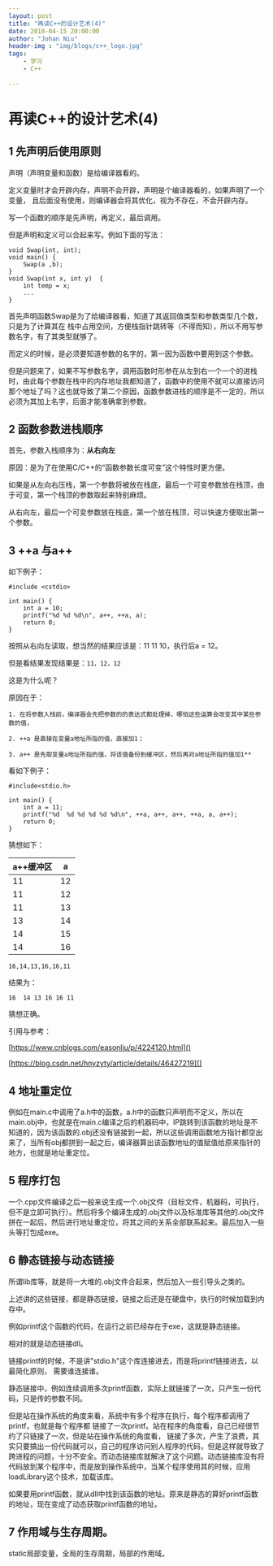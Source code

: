 ```yaml
---
layout: post
title: "再读C++的设计艺术(4)"
date: 2018-04-15 20:00:00
author: "Johan Niu"
header-img : "img/blogs/c++_logo.jpg"
tags:
    - 学习
    - C++
       
---
```


# 再读C++的设计艺术(4)

## 1 先声明后使用原则

声明（声明变量和函数）是给编译器看的。

定义变量时才会开辟内存，声明不会开辟，声明是个编译器看的，如果声明了一个变量，
且后面没有使用，则编译器会将其优化，视为不存在，不会开辟内存。

写一个函数的顺序是先声明，再定义，最后调用。

但是声明和定义可以合起来写。例如下面的写法：

	void Swap(int, int);
	void main() {
	    Swap(a ,b);
	}
	void Swap(int x, int y)  {
	    int temp = x;
	    ...
	}
	
首先声明函数Swap是为了给编译器看，知道了其返回值类型和参数类型几个数，只是为了计算其在
栈中占用空间，方便栈指针跳转等（不得而知），所以不用写参数名字，有了其类型就够了。

而定义的时候，是必须要知道参数的名字的，第一因为函数中要用到这个参数。

但是问题来了，如果不写参数名字，调用函数时形参在从左到右一个一个的进栈时，由此每个参数在栈中的内存地址我都知道了，函数中的使用不就可以直接访问那个地址了吗？这也就导致了第二个原因，函数参数进栈的顺序是不一定的，所以必须为其加上名字，后面才能准确拿到参数。

## 2 函数参数进栈顺序

首先，参数入栈顺序为：**从右向左**

原因：是为了在使用C/C++的“函数参数长度可变”这个特性时更方便。

如果是从左向右压栈，第一个参数将被放在栈底，最后一个可变参数放在栈顶，由于可变，第一个栈顶的参数取起来特别麻烦。

从右向左，最后一个可变参数放在栈底，第一个放在栈顶，可以快速方便取出第一个参数。	
## 3 ++a 与a++

如下例子：

	#include <cstdio>
	
	int main() {
	    int a = 10;
	    printf("%d %d %d\n", a++, ++a, a);
	    return 0;
	}

按照从右向左读取，想当然的结果应该是：11 11 10，执行后a = 12。

但是看结果发现结果是：`11，12，12`

这是为什么呢？

原因在于：

	1. 在将参数入栈前，编译器会先把参数的的表达式都处理掉，哪怕这些运算会改变其中某些参数的值，

	2. ++a 是直接在变量a地址所指的值，直接加1；
	
	3. a++ 是先取变量a地址所指的值，将该值备份到缓冲区，然后再对a地址所指的值加1**

看如下例子：

	#include<stdio.h>
	
	int main() {
	    int a = 11;
	    printf("%d  %d %d %d %d %d\n", ++a, a++, a++, ++a, a, a++);
	    return 0;
	}
猜想如下：

|a++缓冲区 | a
|---|---
|11 |12
|11 |12
|11 |13
|13 |14
|14 |15
|14 |16

`16,14,13,16,16,11`

结果为：

	16  14 13 16 16 11
	
猜想正确。
	
引用与参考：

[https://www.cnblogs.com/easonliu/p/4224120.html]()

[https://blog.csdn.net/hnyzyty/article/details/46427219]()

## 4 地址重定位

例如在main.c中调用了a.h中的函数，a.h中的函数只声明而不定义，所以在main.obj中，也就是在main.c编译之后的机器码中，IP跳转到该函数的地址是不知道的，因为该函数的.obj还没有链接到一起，所以这些调用函数地方指针都空出来了，当所有obj都拼到一起之后，编译器算出该函数地址的值赋值给原来指针的地方，也就是地址重定位。

## 5 程序打包

一个.cpp文件编译之后一般来说生成一个.obj文件（目标文件，机器码，可执行，但不是立即可执行）。然后将多个编译生成的.obj文件以及标准库等其他的.obj文件拼在一起后，然后进行地址重定位，将其之间的关系全部联系起来。最后加入一些头等打包成exe。

## 6 静态链接与动态链接

所谓lib库等，就是将一大堆的.obj文件合起来，然后加入一些引导头之类的。

上述讲的这些链接，都是静态链接，链接之后还是在硬盘中，执行的时候加载到内存中。

例如printf这个函数的代码，在运行之前已经存在于exe，这就是静态链接。

相对的就是动态链接dll。 

链接printf的时候，不是讲"stdio.h"这个库连接进去，而是将printf链接进去，以最简化原则，
需要谁连接谁。

静态链接中，例如连续调用多次printf函数，实际上就链接了一次，只产生一份代码，只是传的参数不同。

但是站在操作系统的角度来看，系统中有多个程序在执行，每个程序都调用了printf，也就是每个程序都
链接了一次printf。站在程序的角度看，自己已经很节约了只链接了一次，但是站在操作系统的角度看，
链接了多次，产生了浪费，其实只要搞出一份代码就可以，自己的程序访问别人程序的代码，但是这样就导致了跨进程的问题，十分不安全。而动态链接库就解决了这个问题。动态链接库没有将代码放到某个程序中，而是放到操作系统中，当某个程序使用其的时候，应用loadLibrary这个技术，加载该库。

如果要用printf函数，就从dll中找到该函数的地址。原来是静态的算好printf函数的地址，现在变成了动态获取printf函数的地址。

## 7 作用域与生存周期。

static局部变量，全局的生存周期，局部的作用域。


